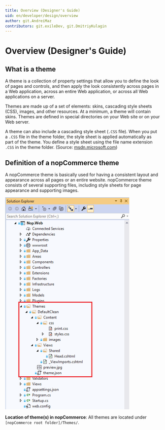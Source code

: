 ```yaml
---
title: Overview (Designer's Guide)
uid: en/developer/design/overview
author: git.AndreiMaz
contributors: git.exileDev, git.DmitriyKulagin
---
```


# Overview (Designer's Guide)

## What is a theme

A theme is a collection of property settings that allow you to define the look of pages and controls, and then apply the look consistently across pages in a Web application, across an entire Web application, or across all Web applications on a server.

Themes are made up of a set of elements: skins, cascading style sheets (CSS), images, and other resources. At a minimum, a theme will contain skins. Themes are defined in special directories on your Web site or on your Web server.

A theme can also include a cascading style sheet (`.CSS` file). When you put a `.CSS` file in the theme folder, the style sheet is applied automatically as part of the theme. You define a style sheet using the file name extension `.CSS` in the theme folder. (Source: [msdn.microsoft.com](https://msdn.microsoft.com))

## Definition of a nopCommerce theme

A nopCommerce theme is basically used for having a consistent layout and appearance across all pages or an entire website. nopCommerce theme consists of several supporting files, including style sheets for page appearance and supporting images.

![location-of-themes](_static/overview/location-of-themes.png)

**Location of theme(s) in nopCommerce**: All themes are located under `[nopCommerce root folder]/Themes/`.
